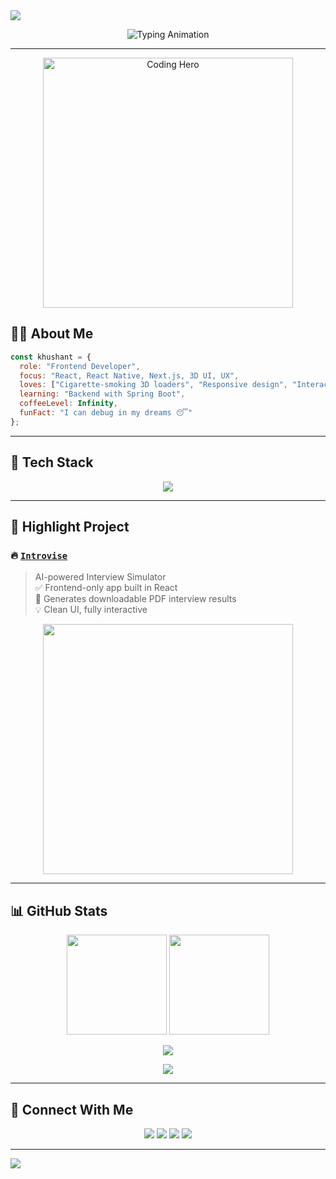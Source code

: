 <!-- Profile Header Banner -->
<img src="https://capsule-render.vercel.app/api?type=waving&color=0:8e2de2,100:4a00e0&height=200&section=header&text=Hi%20There!%20I'm%20Khushant%20🔥&fontSize=35&fontColor=ffffff&fontAlignY=40&animation=fadeIn" />

<p align="center">
  <img src="https://readme-typing-svg.herokuapp.com?font=Fira+Code&size=24&duration=4000&pause=1000&color=F7A900&center=true&width=435&lines=Frontend+Developer+%F0%9F%92%BB;React+Native+Enthusiast+%F0%9F%93%B1;Loves+3D+and+Animation+💫;Crafting+beautiful+UI%2FUX+🧠;Let%27s+build+cool+things!+%F0%9F%92%A1" alt="Typing Animation" />
</p>

---

<p align="center">
  <img src="https://media.tenor.com/qJ5evVs-_uUAAAAC/coding.gif" width="400" alt="Coding Hero" />
</p>

## 🙇‍♂️ About Me

```js
const khushant = {
  role: "Frontend Developer",
  focus: "React, React Native, Next.js, 3D UI, UX",
  loves: ["Cigarette-smoking 3D loaders", "Responsive design", "Interactive UX"],
  learning: "Backend with Spring Boot",
  coffeeLevel: Infinity,
  funFact: "I can debug in my dreams 😴"
};
```

---

## 🚀 Tech Stack

<p align="center">
  <img src="https://skillicons.dev/icons?i=js,react,redux,nextjs,tailwind,threejs,figma,firebase,html,css" />
</p>

---

## 🌟 Highlight Project

### 🔥 [`Introvise`](https://github.com/your-username/introvise)
> AI-powered Interview Simulator  
> ✅ Frontend-only app built in React  
> 📄 Generates downloadable PDF interview results  
> 💡 Clean UI, fully interactive

<p align="center">
  <img src="https://media.giphy.com/media/du3J3cXyzhj75IOgvA/giphy.gif" width="400" />
</p>

---

## 📊 GitHub Stats

<p align="center">
  <img src="https://github-readme-stats.vercel.app/api?username=your-username&show_icons=true&theme=radical&border_radius=10" height="160"/>
  <img src="https://github-readme-streak-stats.herokuapp.com?user=your-username&theme=radical&date_format=M%20j%5B%2C%20Y%5D" height="160"/>
</p>

<p align="center">
  <img src="https://github-readme-activity-graph.vercel.app/graph?username=your-username&theme=react-dark&area=true&hide_border=true" />
</p>

<p align="center">
  <img src="https://profile-counter.glitch.me/your-username/count.svg" />
</p>

---

## 📢 Connect With Me

<p align="center">
  <a href="mailto:your.email@example.com"><img src="https://img.shields.io/badge/Gmail-D14836?logo=gmail&logoColor=fff&style=for-the-badge" /></a>
  <a href="https://linkedin.com/in/your-link"><img src="https://img.shields.io/badge/LinkedIn-0077B5?logo=linkedin&logoColor=white&style=for-the-badge" /></a>
  <a href="https://your-portfolio-link.com"><img src="https://img.shields.io/badge/Portfolio-121212?logo=firefox&logoColor=white&style=for-the-badge" /></a>
  <a href="https://github.com/your-username"><img src="https://img.shields.io/badge/GitHub-181717?logo=github&logoColor=white&style=for-the-badge" /></a>
</p>

---

<!-- Footer -->
<img src="https://capsule-render.vercel.app/api?type=waving&color=0:4a00e0,100:8e2de2&height=120&section=footer" />

